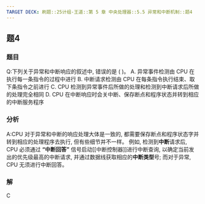 ```yaml
---
TARGET DECK: 刷题::25计组-王道::第 5 章 中央处理器::5.5 异常和中断机制::题4
---
```

## 题4
### 题目
Q:下列关于异常和中断响应的叙述中, 错误的是 ( )。
A. 异常事件检测由 CPU 在执行每一条指令的过程中进行
B. 中断请求检测由 CPU 在每条指令执行结束、取下条指令之前进行
C. CPU 检测到异常事件后所做的处理和检测到中断请求后所做的处理完全相同
D. CPU 在中断响应时会关中断、保存断点和程序状态并转到相应的中断服务程序
### 分析
A:CPU 对于异常和中断的响应处理大体是一致的, 都需要保存断点和程序状态字并转到相应的处理程序去执行, 但有些细节并不一样。
例如, 检测到**中断**请求后, CPU 必须通过 **“中断回答”** 信号启动[[中断控制器]]进行中断查询, 以确定当前发出的优先级最高的中断请求, 并通过数据线获取相应的**中断类型**号; 
而对于异常, CPU 无须进行中断回答。
### 解
C

